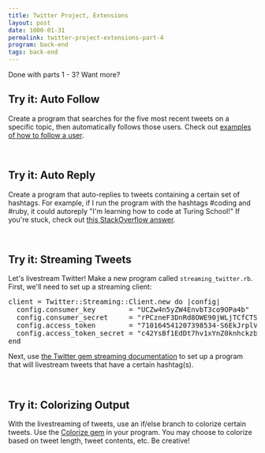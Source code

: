 ```yaml
---
title: Twitter Project, Extensions
layout: post
date: 1000-01-31
permalink: twitter-project-extensions-part-4
program: back-end
tags: back-end
---
```


Done with parts 1 - 3? Want more?

<div class="try-it">
<h2>Try it: Auto Follow</h2>

<p>
  Create a program that searches for the five most recent tweets on a specific topic, then automatically follows those users. Check out <a href="https://github.com/sferik/twitter#usage-examples
">examples of how to follow a user</a>.
</p>
</div>

<br>

<div class="try-it">
<h2>Try it: Auto Reply</h2>

<p>
  Create a program that auto-replies to tweets containing a certain set of hashtags. For example, if I run the program with the hashtags #coding and #ruby, it could autoreply "I'm learning how to code at Turing School!" If you're stuck, check out <a href="http://stackoverflow.com/questions/28649582/how-to-reply-a-tweet-using-the-twitter-gem">this StackOverflow answer</a>.
</p>
</div>

<br>
<div class="try-it">
<h2>Try it: Streaming Tweets</h2>

<p>
  Let's livestream Twitter! Make a new program called <code>streaming_twitter.rb</code>. First, we'll need to set up a streaming client:
  <pre>client = Twitter::Streaming::Client.new do |config|
  config.consumer_key        = "UCZw4n5yZW4EnvbT3co9OPa4b"
  config.consumer_secret     = "rPCzneF3DnRd8OWE90jWLjTCfCTStTnGrvkfnRtfEEVE3FWL4K"
  config.access_token        = "710164541207398534-S6EkJrplVKgsuMtBfIcZcPTxGeINwMx"
  config.access_token_secret = "c42YsBf1EdDt7hv1xYnZ0knhckzbiLLatKHMBuLXTgyP3"
end</pre>
Next, use <a href="https://github.com/sferik/twitter#streaming">the Twitter gem streaming documentation</a> to set up a program that will livestream tweets that have a certain hashtag(s).
</p>
</div>

<br>
<div class="try-it">
<h2>Try it: Colorizing Output</h2>
<p>
  With the livestreaming of tweets, use an if/else branch to colorize certain tweets. Use the <a href="https://github.com/fazibear/colorize">Colorize gem</a> in your program. You may choose to colorize based on tweet length, tweet contents, etc. Be creative!
</p>
</div>
